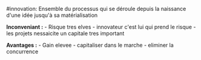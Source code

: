 
#innovation: Ensemble du processus qui se déroule depuis la naissance d'une idée jusqu'à sa matérialisation

**Inconveniant :**
	- Risque tres elves
	- innovateur c'est lui qui prend le risque
	- les projets nessaicite un capitale tres important

**Avantages :**
	- Gain elevee
	- capitaliser dans le marche
	- eliminer la concurrence
